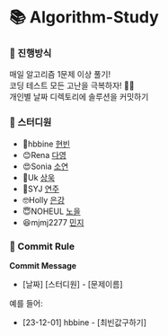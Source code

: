 # 📚 Algorithm-Study

### 🥇 진행방식
매일 알고리즘 1문제 이상 풀기! 
<br> 
코딩 테스트 모든 고난을 극복하자! 👊🏻
<br>
개인별 날짜 디렉토리에 솔루션을 커밋하기

### 🙋 스터디원
- 🥰hbbine [현빈](https://github.com/hbbine)
- 😊Rena [다영](https://github.com/rena0dayoungKang)
- 😍Sonia [소연](https://github.com/Parksonia)
- 🤩Uk [상욱](https://github.com/WSU9874)
- 🤗SYJ [연주](https://github.com/dev4syj)
- 🤓Holly [은강](https://github.com/disneydreamworker)
- 😇NOHEUL [노을](https://github.com/noheul1030)
- 😆mjmj2277 [민지](https://github.com/mjmj2277)
  
### 📌 Commit Rule
**Commit Message**
- [날짜] [스터디원] - [문제이름]

예를 들어: 
- [23-12-01] hbbine - [최빈값구하기]
  

